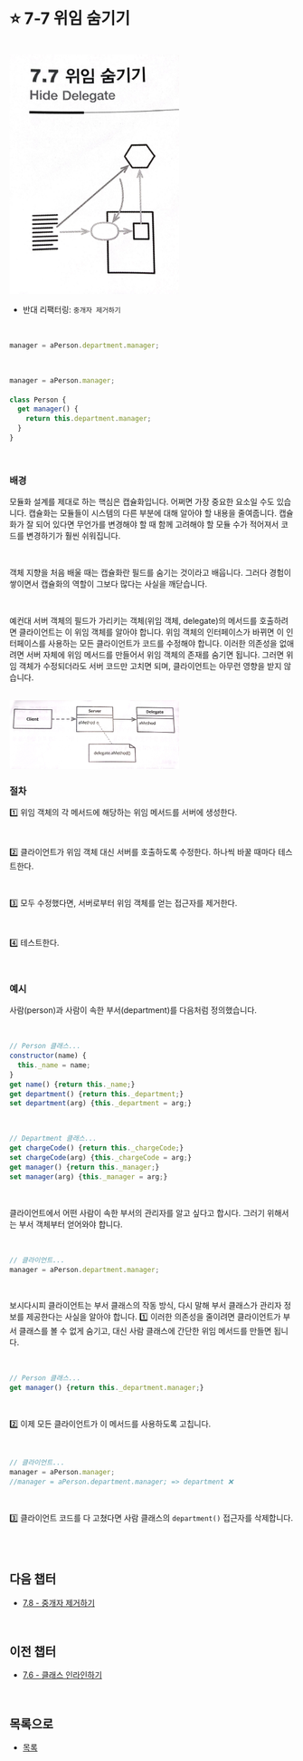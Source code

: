# :star: 7-7 위임 숨기기

<br>

<img src="../../Images/07_07_image.jpeg" width="300px">

- 반대 리팩터링: `중개자 제거하기`

<br>

```js
manager = aPerson.department.manager;
```

<br>

```js
manager = aPerson.manager;

class Person {
  get manager() {
    return this.department.manager;
  }
}
```

<br>

### 배경

모듈화 설계를 제대로 하는 핵심은 캡슐화입니다. 어쩌면 가장 중요한 요소일 수도 있습니다. 캡슐화는 모듈들이 시스템의 다른 부분에 대해 알아야 할 내용을 줄여줍니다. 캡슐화가 잘 되어 있다면 무언가를 변경해야 할 때 함께 고려해야 할 모듈 수가 적어져서 코드를 변경하기가 훨씬 쉬워집니다.

<br>

객체 지향을 처음 배울 때는 캡슐화란 필드를 숨기는 것이라고 배웁니다. 그러다 경험이 쌓이면서 캡슐화의 역할이 그보다 많다는 사실을 깨닫습니다.

<br>

예컨대 서버 객체의 필드가 가리키는 객체(위임 객체, delegate)의 메서드를 호출하려면 클라이언트는 이 위임 객체를 알아야 합니다. 위임 객체의 인터페이스가 바뀌면 이 인터페이스를 사용하는 모든 클라이언트가 코드를 수정해야 합니다. 이러한 의존성을 없애려면 서버 자체에 위임 메서드를 만들어서 위임 객체의 존재를 숨기면 됩니다. 그러면 위임 객체가 수정되더라도 서버 코드만 고치면 되며, 클라이언트는 아무런 영향을 받지 않습니다.

<br>

<img src="../../Images/07_07_image_2.jpeg" width="300px">

<br>

### 절차

1️⃣ 위임 객체의 각 메서드에 해당하는 위임 메서드를 서버에 생성한다.

<br>

2️⃣ 클라이언트가 위임 객체 대신 서버를 호출하도록 수정한다. 하나씩 바꿀 때마다 테스트한다.

<br>

3️⃣ 모두 수정했다면, 서버로부터 위임 객체를 얻는 접근자를 제거한다.

<br>

4️⃣ 테스트한다.

<br>

### 예시

사람(person)과 사람이 속한 부서(department)를 다음처럼 정의했습니다.

<br>

```js
// Person 클래스...
constructor(name) {
  this._name = name;
}
get name() {return this._name;}
get department() {return this._department;}
set department(arg) {this._department = arg;}
```

<br>

```js
// Department 클래스...
get chargeCode() {return this._chargeCode;}
set chargeCode(arg) {this._chargeCode = arg;}
get manager() {return this._manager;}
set manager(arg) {this._manager = arg;}
```

<br>

클라이언트에서 어떤 사람이 속한 부서의 관리자를 알고 싶다고 합시다. 그러기 위해서는 부서 객체부터 얻어와야 합니다.

<br>

```js
// 클라이언트...
manager = aPerson.department.manager;
```

<br>

보시다시피 클라이언트는 부서 클래스의 작동 방식, 다시 말해 부서 클래스가 관리자 정보를 제공한다는 사실을 알아야 합니다. 1️⃣ 이러한 의존성을 줄이려면 클라이언트가 부서 클래스를 볼 수 없게 숨기고, 대신 사람 클래스에 간단한 위임 메서드를 만들면 됩니다.

<br>

```js
// Person 클래스...
get manager() {return this._department.manager;}
```

<br>

2️⃣ 이제 모든 클라이언트가 이 메서드를 사용하도록 고칩니다.

<br>

```js
// 클라이언트...
manager = aPerson.manager;
//manager = aPerson.department.manager; => department ❌
```

<br>

3️⃣ 클라이언트 코드를 다 고쳤다면 사람 클래스의 `department()` 접근자를 삭제합니다.

<br>

<br>

## 다음 챕터

- [7.8 - 중개자 제거하기](https://github.com/Esoolgnah/Summary_of_Refactoring_2nd_Edition/blob/main/Notes/07_캡슐화/07_08_중개자_제거하기.md)

<br>

## 이전 챕터

- [7.6 - 클래스 인라인하기](https://github.com/Esoolgnah/Summary_of_Refactoring_2nd_Edition/blob/main/Notes/07_캡슐화/07_06_클래스_인라인하기.md)

<br>

## 목록으로

- [목록](https://github.com/Esoolgnah/Summary_of_Refactoring_2nd_Edition/blob/main/Notes/07_캡슐화/07_00_캡슐화.md)
